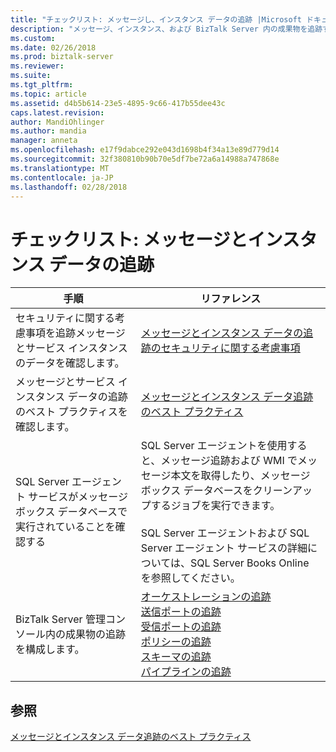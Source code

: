 ```yaml
---
title: "チェックリスト: メッセージし、インスタンス データの追跡 |Microsoft ドキュメント"
description: "メッセージ、インスタンス、および BizTalk Server 内の成果物を追跡する場合のベスト プラクティス"
ms.custom: 
ms.date: 02/26/2018
ms.prod: biztalk-server
ms.reviewer: 
ms.suite: 
ms.tgt_pltfrm: 
ms.topic: article
ms.assetid: d4b5b614-23e5-4895-9c66-417b55dee43c
caps.latest.revision: 
author: MandiOhlinger
ms.author: mandia
manager: anneta
ms.openlocfilehash: e17f9dabce292e043d1698b4f34a13e89d779d14
ms.sourcegitcommit: 32f380810b90b70e5df7be72a6a14988a747868e
ms.translationtype: MT
ms.contentlocale: ja-JP
ms.lasthandoff: 02/28/2018
---
```

# <a name="checklist-message-and-instance-data-tracking"></a>チェックリスト: メッセージとインスタンス データの追跡
|手順|リファレンス|  
|----------|---------------|  
|セキュリティに関する考慮事項を追跡メッセージとサービス インスタンスのデータを確認します。|[メッセージとインスタンス データの追跡のセキュリティに関する考慮事項](../core/security-considerations-for-message-and-instance-data-tracking.md)|  
|メッセージとサービス インスタンス データの追跡のベスト プラクティスを確認します。|[メッセージとインスタンス データ追跡のベスト プラクティス](../core/best-practices-for-message-and-instance-data-tracking.md)|  
|SQL Server エージェント サービスがメッセージ ボックス データベースで実行されていることを確認する|SQL Server エージェントを使用すると、メッセージ追跡および WMI でメッセージ本文を取得したり、メッセージ ボックス データベースをクリーンアップするジョブを実行できます。<br /><br /> SQL Server エージェントおよび SQL Server エージェント サービスの詳細については、SQL Server Books Online を参照してください。|  
|BizTalk Server 管理コンソール内の成果物の追跡を構成します。|[オーケストレーションの追跡](how-to-configure-tracking-for-an-orchestration.md)<br/>[送信ポートの追跡](how-to-configure-tracking-for-a-send-port.md)<br/>[受信ポートの追跡](how-to-configure-tracking-for-a-receive-port.md)<br/>[ポリシーの追跡](how-to-configure-tracking-for-a-policy.md)<br/>[スキーマの追跡](how-to-configure-tracking-for-a-schema.md)<br/>[パイプラインの追跡](how-to-configure-tracking-for-a-pipeline.md)|  
  
## <a name="see-also"></a>参照  
 [メッセージとインスタンス データ追跡のベスト プラクティス](../core/best-practices-for-message-and-instance-data-tracking.md)
